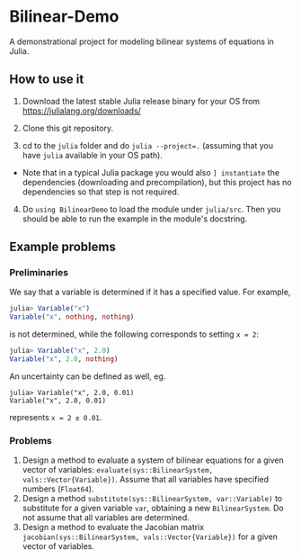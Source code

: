 # Bilinear-Demo

A demonstrational project for modeling bilinear systems of equations in Julia.

## How to use it

1. Download the latest stable Julia release binary for your OS from https://julialang.org/downloads/

2. Clone this git repository.

3. cd to the `julia` folder and do `julia --project=.` (assuming that you have `julia` available in your OS path).
  - Note that in a typical Julia package you would also `] instantiate` the dependencies (downloading and precompilation), but this project has no dependencies so that step is not required.

4. Do `using BilinearDemo` to load the module under `julia/src`. Then you should be able to run the example in the module's docstring.

## Example problems

### Preliminaries

We say that a variable is determined if it has a specified value. For example,

```julia
julia> Variable("x")
Variable("x", nothing, nothing)
```
is not determined, while the following corresponds to setting `x = 2`:

```julia
julia> Variable("x", 2.0)
Variable("x", 2.0, nothing)
```
An uncertainty can be defined as well, eg.
```
julia> Variable("x", 2.0, 0.01)
Variable("x", 2.0, 0.01)
```
represents `x = 2 ± 0.01`.


### Problems

1. Design a method to evaluate a system of bilinear equations for a given vector of variables: `evaluate(sys::BilinearSystem, vals::Vector{Variable})`. Assume that all variables have specified numbers (`Float64`).
2. Design a method `substitute(sys::BilinearSystem, var::Variable)` to substitute for a given variable `var`, obtaining a new `BilinearSystem`. Do not assume that all variables are determined.
3. Design a method to evaluate the Jacobian matrix `jacobian(sys::BilinearSystem, vals::Vector{Variable})` for a given vector of variables.
